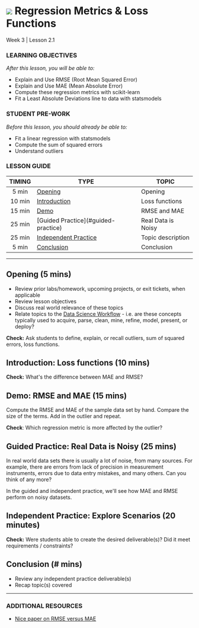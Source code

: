# ![](https://ga-dash.s3.amazonaws.com/production/assets/logo-9f88ae6c9c3871690e33280fcf557f33.png) Regression Metrics & Loss Functions
Week 3 | Lesson 2.1

### LEARNING OBJECTIVES
*After this lesson, you will be able to:*
- Explain and Use RMSE (Root Mean Squared Error)
- Explain and Use MAE (Mean Absolute Error)
- Compute these regression metrics with scikit-learn
- Fit a Least Absolute Deviations line to data with statsmodels

### STUDENT PRE-WORK
*Before this lesson, you should already be able to:*
- Fit a linear regression with statsmodels
- Compute the sum of squared errors
- Understand outliers

### LESSON GUIDE
| TIMING  | TYPE  | TOPIC  |
|:-:|---|---|
| 5 min  | [Opening](#opening)  | Opening  |
| 10 min  | [Introduction](#introduction)   | Loss functions  |
| 15 min  | [Demo](#demo)  | RMSE and MAE  |
| 25 min  | [Guided Practice](#guided-practice<a name="opening"></a>)  | Real Data is Noisy  |
| 25 min  | [Independent Practice](#ind-practice)  | Topic description  |
| 5 min  | [Conclusion](#conclusion)  | Conclusion |

---

<a name="opening"></a>
## Opening (5 mins)
- Review prior labs/homework, upcoming projects, or exit tickets, when applicable
- Review lesson objectives
- Discuss real world relevance of these topics
- Relate topics to the [Data Science Workflow](https://drive.google.com/file/d/0Bx2SHQGVqWasOGY4dE95OFVvZjQ/view?usp=sharing) - i.e. are these concepts typically used to acquire, parse, clean, mine, refine, model, present, or deploy?

**Check:** Ask students to define, explain, or recall outliers, sum of squared
errors, loss functions.

<a name="introduction"></a>
## Introduction: Loss functions (10 mins)

**Check:** What's the difference between MAE and RMSE?

<a name="demo"></a>
## Demo: RMSE and MAE (15 mins)

Compute the RMSE and MAE of the sample data set by hand. Compare the size of the terms. Add in the outlier and repeat.

**Check**: Which regression metric is more affected by the outlier?

<a name="guided-practice"></a>
## Guided Practice: Real Data is Noisy (25 mins)

In real world data sets there is usually a lot of noise, from many sources. For example, there are errors from lack of precision in measurement instruments, errors due to data entry mistakes, and many others. Can you think of any more?

In the guided and independent practice, we'll see how MAE and RMSE perform on noisy datasets.

<a name="ind-practice"></a>
## Independent Practice: Explore Scenarios (20 minutes)

**Check:** Were students able to create the desired deliverable(s)? Did it meet requirements / constraints?


<a name="conclusion"></a>
## Conclusion (# mins)
- Review any independent practice deliverable(s)
- Recap topic(s) covered

***

### ADDITIONAL RESOURCES

- [Nice paper on RMSE versus MAE](http://www.geosci-model-dev.net/7/1247/2014/gmd-7-1247-2014.pdf)
